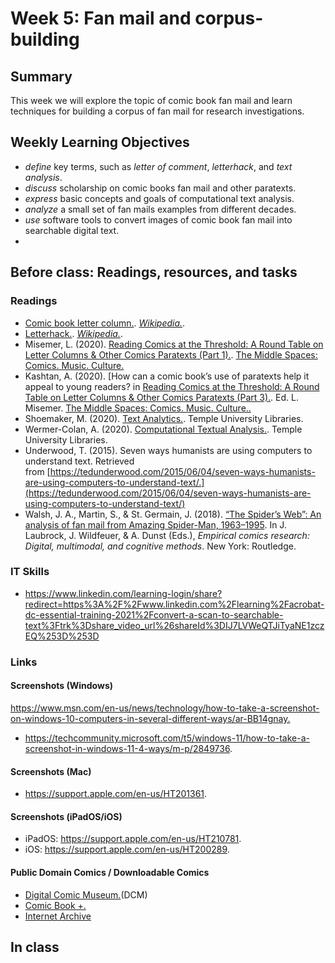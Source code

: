 # Week 5: Fan mail and corpus-building

## Summary
This week we will explore the topic of comic book fan mail and learn techniques for building a corpus of fan mail for research investigations.  

## Weekly Learning Objectives
- *define* key terms, such as *letter of comment*, *letterhack*, and *text analysis*.
- *discuss* scholarship on comic books fan mail and other paratexts.
- *express* basic concepts and goals of computational text analysis.
- *analyze* a small set of fan mails examples from different decades.
- *use* software tools to convert images of comic book fan mail into searchable digital text. 
- 
## Before class: Readings, resources, and tasks
### Readings
*   [Comic book letter column.](https://en.wikipedia.org/wiki/Comic_book_letter_column). _[Wikipedia.](http://wikipedia.org/)_.
*   [Letterhack.](https://en.wikipedia.org/wiki/Letterhack). _[Wikipedia.](http://wikipedia.org/)_.
*   Misemer, L. (2020). [Reading Comics at the Threshold: A Round Table on Letter Columns & Other Comics Paratexts (Part 1).](https://themiddlespaces.com/2020/09/15/reading-comics-at-the-threshold-part-1/). [The Middle Spaces: Comics. Music. Culture.](https://themiddlespaces.com/)
*   Kashtan, A. (2020). \[How can a comic book’s use of paratexts help it appeal to young readers? in [Reading Comics at the Threshold: A Round Table on Letter Columns & Other Comics Paratexts (Part 3).](https://themiddlespaces.com/2020/09/29/reading-comics-at-the-threshold-part-3/). Ed. L. Misemer. [The Middle Spaces: Comics. Music. Culture..](https://themiddlespaces.com/)
*   Shoemaker, M. (2020). [Text Analytics.](https://guides.temple.edu/c.php?g=78518&p=505212). Temple University Libraries.
*   Wermer-Colan, A. (2020). [Computational Textual Analysis.](https://guides.temple.edu/corpusanalysis). Temple University Libraries.
*   Underwood, T. (2015). Seven ways humanists are using computers to understand text. Retrieved from [https://tedunderwood.com/2015/06/04/seven-ways-humanists-are-using-computers-to-understand-text/.](https://tedunderwood.com/2015/06/04/seven-ways-humanists-are-using-computers-to-understand-text/)
*   Walsh, J. A., Martin, S., & St. Germain, J. (2018). [“The Spider’s Web”: An analysis of fan mail from Amazing Spider-Man, 1963–1995](https://iu.instructure.com/files/149972488/download?download_frd=1). In J. Laubrock, J. Wildfeuer, & A. Dunst (Eds.), _Empirical comics research: Digital, multimodal, and cognitive methods_. New York: Routledge.

### IT Skills
- <https://www.linkedin.com/learning-login/share?redirect=https%3A%2F%2Fwww.linkedin.com%2Flearning%2Facrobat-dc-essential-training-2021%2Fconvert-a-scan-to-searchable-text%3Ftrk%3Dshare_video_url%26shareId%3DIJ7LVWeQTJiTyaNE1zczEQ%253D%253D>
### Links

#### Screenshots (Windows)

<https://www.msn.com/en-us/news/technology/how-to-take-a-screenshot-on-windows-10-computers-in-several-different-ways/ar-BB14gnay.>
*   <https://techcommunity.microsoft.com/t5/windows-11/how-to-take-a-screenshot-in-windows-11-4-ways/m-p/2849736>.
#### Screenshots (Mac)

*   <https://support.apple.com/en-us/HT201361>.

#### Screenshots (iPadOS/iOS)

*   iPadOS: <https://support.apple.com/en-us/HT210781>.
*   iOS: <https://support.apple.com/en-us/HT200289>.

#### Public Domain Comics / Downloadable Comics

*   [Digital Comic Museum.](http://digitalcomicmuseum.com/)(DCM)
*   [Comic Book +.](https://comicbookplus.com/)
*   [Internet Archive](http://archive.org/)


## In class